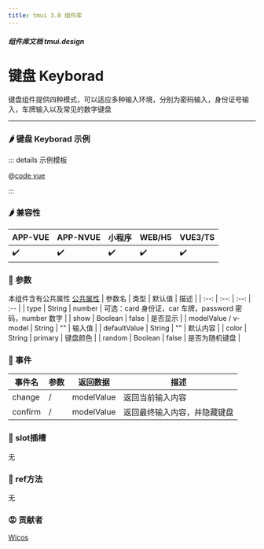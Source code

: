 ```yaml
---
title: tmui 3.0 组件库
---
```


<dirtoc></dirtoc>

##### 组件库文档 tmui.design

# 键盘 Keyborad
键盘组件提供四种模式，可以适应多种输入环境，分别为密码输入，身份证号输入，车牌输入以及常见的数字键盘

---

### :hot_pepper: 键盘 Keyborad 示例

<webview url="https://tmui.design/h5/#/pages/form/keyborad"></webview>

::: details 示例模板

@[code vue](pages/form/keyborad.nvue)

:::

### :hot_pepper: 兼容性

| APP-VUE | APP-NVUE | 小程序 | WEB/H5 | VUE3/TS |
| --- | --- | --- | --- | --- |
| :heavy_check_mark: | :heavy_check_mark: | :heavy_check_mark: | :heavy_check_mark: | :heavy_check_mark: |

### :seedling: 参数

本组件含有公共属性 [公共属性](/doc/spec/组件公共样式.md)
| 参数名 | 类型 | 默认值 | 描述 |
| :--: | :--: | :--: | :-- |
| type | String | number | 可选：card 身份证，car 车牌，password 密码，number 数字 |
| show | Boolean | false | 是否显示 |
| modelValue / v-model | String | "" | 输入值 |
| defaultValue | String | "" | 默认内容 |
| color | String | primary | 键盘颜色 |
| random | Boolean | false | 是否为随机键盘 |

### :rose: 事件

| 事件名 | 参数 | 返回数据 | 描述 |
| --- | --- | --- | --- |
| change | / | modelValue | 返回当前输入内容 |
| confirm | / | modelValue | 返回最终输入内容，并隐藏键盘 |


### :corn: slot插槽

无

### :green_salad: ref方法

无

### :rage: 贡献者
[Wicos](http://wicos.me)

